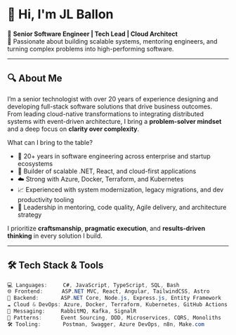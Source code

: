 # 👋 Hi, I'm JL Ballon

🚀 **Senior Software Engineer | Tech Lead | Cloud Architect**  
🎯 Passionate about building scalable systems, mentoring engineers, and turning complex problems into high-performing software.

---

## 🔍 About Me

I’m a senior technologist with over 20 years of experience designing and developing full-stack software solutions that drive business outcomes. From leading cloud-native transformations to integrating distributed systems with event-driven architecture, I bring a **problem-solver mindset** and a deep focus on **clarity over complexity**.

What can I bring to the table?

- 🔧 20+ years in software engineering across enterprise and startup ecosystems
- 🧠 Builder of scalable .NET, React, and cloud-first applications
- ☁️ Strong with Azure, Docker, Terraform, and Kubernetes
- 📈 Experienced with system modernization, legacy migrations, and dev productivity tooling
- 🧭 Leadership in mentoring, code quality, Agile delivery, and architecture strategy

I prioritize **craftsmanship**, **pragmatic execution**, and **results-driven thinking** in every solution I build.

---

## 🛠️ Tech Stack & Tools

```csharp
💻 Languages:     C#, JavaScript, TypeScript, SQL, Bash
🌐 Frontend:      ASP.NET MVC, React, Angular, TailwindCSS, Astro
🧩 Backend:       ASP.NET Core, Node.js, Express.js, Entity Framework
☁️ Cloud & DevOps: Azure, Docker, Terraform, Kubernetes, GitHub Actions
📡 Messaging:     RabbitMQ, Kafka, SignalR
🧠 Patterns:      Event Sourcing, DDD, Microservices, CQRS, Monoliths
🛠️ Tooling:       Postman, Swagger, Azure DevOps, n8n, Make.com
